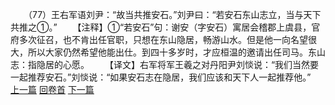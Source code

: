 　　（77）王右军语刘尹：“故当共推安石。”刘尹曰：“若安石东山志立，当与天下共推之①。”
　　【注释】①“若安石”句：谢安（字安石）寓居会稽郡上虞县，官府多次征召，也不肯出任官职，只想在东山隐居，畅游山水。但是他一向名望很大，所以大家仍然希望他能出仕。到四十多岁时，才应桓温的邀请出任司马。东山志：指隐居的心愿。
　　【译文】右军将军王羲之对丹阳尹刘惔说：“我们当然要一起推荐安石。”刘惔说：“如果安石志在隐居，我们应该和天下人一起推荐他。”
<br>[上一篇](08_076) [回卷首](08_000) [下一篇](08_078)
